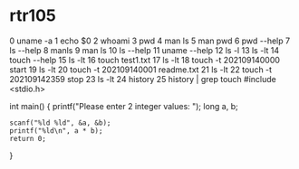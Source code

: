 # rtr105
0 uname -a    1 echo $0    2 whoami    3 pwd    4 man ls    5 man pwd    6 pwd --help    7 ls --help    8 manls    9 man ls   10 ls --help   11 uname --help   12 ls -l   13 ls -lt   14 touch --help   15 ls -lt   16 touch test1.txt   17 ls -lt   18 touch -t 202109140000 start   19 ls -lt   20 touch -t 202109140001 readme.txt   21 ls -lt   22 touch -t 202109142359 stop   23 ls -lt   24 history   25 history | grep touch
#include <stdio.h>

int main()
{
    printf("Please enter 2 integer values: ");
    long a, b;

    scanf("%ld %ld", &a, &b);
    printf("%ld\n", a * b);
    return 0;
}
